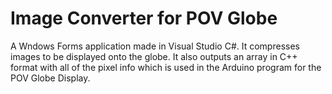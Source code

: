# Image Converter for POV Globe
 A Wndows Forms application made in Visual Studio C#. It compresses images to be displayed onto the globe. It also outputs an array in C++ format with all of the pixel info which is used in the Arduino program for the POV Globe Display.
